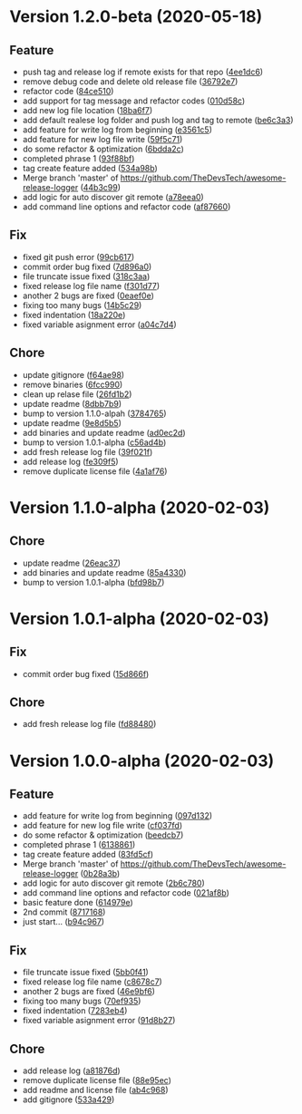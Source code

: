 # Version 1.2.0-beta (2020-05-18)
## Feature
* push tag and release log if remote exists for that repo ([4ee1dc6](https://github.com/TheDevsTech/awesome-release-logger/commit/4ee1dc631bcb1606d567cd6723c41ada77587d4f))
* remove debug code and delete old release file ([36792e7](https://github.com/TheDevsTech/awesome-release-logger/commit/36792e7eb0942d7f485a40c6c45301a498fe2ef3))
* refactor code ([84ce510](https://github.com/TheDevsTech/awesome-release-logger/commit/84ce5101967747f9b6a8e6070423fe3cc9f57831))
* add support for tag message and refactor codes ([010d58c](https://github.com/TheDevsTech/awesome-release-logger/commit/010d58c56e2493807efcf56a5276e9b5b542ee4f))
* add new log file location ([18ba6f7](https://github.com/TheDevsTech/awesome-release-logger/commit/18ba6f7e71ecd8011d61ed6fe3aec1f632a29599))
* add default realese log folder and push log and tag to remote ([be6c3a3](https://github.com/TheDevsTech/awesome-release-logger/commit/be6c3a3de536b5e686a66adc1d7d4ee6130a5315))
* add feature for write log from beginning ([e3561c5](https://github.com/TheDevsTech/awesome-release-logger/commit/e3561c548e5e80ccde8632d5d19441a3866fe2d7))
* add feature for new log file write ([59f5c71](https://github.com/TheDevsTech/awesome-release-logger/commit/59f5c7104a2f01998dd3eee248802f8b24ddd125))
* do some refactor & optimization ([6bdda2c](https://github.com/TheDevsTech/awesome-release-logger/commit/6bdda2c61d6cc1108400fa05673111481852773f))
* completed phrase 1 ([93f88bf](https://github.com/TheDevsTech/awesome-release-logger/commit/93f88bfe83fb226e87681d464797b6646e82bac8))
* tag create feature added ([534a98b](https://github.com/TheDevsTech/awesome-release-logger/commit/534a98bdb716d2c9b9f8351f6bc864a439991469))
* Merge branch 'master' of https://github.com/TheDevsTech/awesome-release-logger ([44b3c99](https://github.com/TheDevsTech/awesome-release-logger/commit/44b3c99fd6fa2704fc241a4afef419a14a92a80b))
* add logic for auto discover git remote ([a78eea0](https://github.com/TheDevsTech/awesome-release-logger/commit/a78eea0de4f8172aea75606c7785e127780ebca5))
* add command line options and refactor code ([af87660](https://github.com/TheDevsTech/awesome-release-logger/commit/af87660402933b371476726c04d83c14a633c311))

## Fix
* fixed git push error ([99cb617](https://github.com/TheDevsTech/awesome-release-logger/commit/99cb617cc4ccc97dfba6c19dd3f5788c3e1e7bab))
* commit order bug fixed ([7d896a0](https://github.com/TheDevsTech/awesome-release-logger/commit/7d896a0597f46050ad756c3f97cd007082f0fccb))
* file truncate issue fixed ([318c3aa](https://github.com/TheDevsTech/awesome-release-logger/commit/318c3aafbfa2e404485fe298e745af210af09518))
* fixed release log file name ([f301d77](https://github.com/TheDevsTech/awesome-release-logger/commit/f301d777302774ba6f8a06a2544d8f6aa8855de5))
* another 2 bugs are fixed ([0eaef0e](https://github.com/TheDevsTech/awesome-release-logger/commit/0eaef0e4f0cc694a3f98c79aec985a3c536bc553))
* fixing too many bugs ([14b5c29](https://github.com/TheDevsTech/awesome-release-logger/commit/14b5c29aba4298bc8aede864431f6151eea76fbe))
* fixed indentation ([18a220e](https://github.com/TheDevsTech/awesome-release-logger/commit/18a220e10282b2fe11698943ac27fb935630df3a))
* fixed variable asignment error ([a04c7d4](https://github.com/TheDevsTech/awesome-release-logger/commit/a04c7d4c4c44e0922fff72df2c9144c542b65aac))

## Chore
* update gitignore ([f64ae98](https://github.com/TheDevsTech/awesome-release-logger/commit/f64ae9833bbc938397bb6023cddc6085ef8a3f4a))
* remove binaries ([6fcc990](https://github.com/TheDevsTech/awesome-release-logger/commit/6fcc99014ee5eb599f09405eb6f14b5955c1acfa))
* clean up relase file ([26fd1b2](https://github.com/TheDevsTech/awesome-release-logger/commit/26fd1b21a5a8be6ceab1b581ad8fb322b87d6fe5))
* update readme ([8dbb7b9](https://github.com/TheDevsTech/awesome-release-logger/commit/8dbb7b9298ff1d5c221868ac115c567f37ca34d3))
* bump to version 1.1.0-alpah ([3784765](https://github.com/TheDevsTech/awesome-release-logger/commit/3784765471ed82811b31ae47651ec75dae64ed03))
* update readme ([9e8d5b5](https://github.com/TheDevsTech/awesome-release-logger/commit/9e8d5b56bbdd399d867c1469fa209f809165cd67))
* add binaries and update readme ([ad0ec2d](https://github.com/TheDevsTech/awesome-release-logger/commit/ad0ec2dd38553e83cb3f9e2a188fb4b648264b3c))
* bump to version 1.0.1-alpha ([c56ad4b](https://github.com/TheDevsTech/awesome-release-logger/commit/c56ad4b41429acb63d04098a374fb927848765dc))
* add fresh release log file ([39f021f](https://github.com/TheDevsTech/awesome-release-logger/commit/39f021fee54912613456f02176e480a1d8f18877))
* add release log ([fe309f5](https://github.com/TheDevsTech/awesome-release-logger/commit/fe309f5cccda28274b7953e515902830c0c0292e))
* remove duplicate license file ([4a1af76](https://github.com/TheDevsTech/awesome-release-logger/commit/4a1af7684f6136776f8c26bfdd33cd58bf51dd78))



# Version 1.1.0-alpha (2020-02-03)
## Chore
* update readme ([26eac37](https://github.com/TheDevsTech/awesome-release-logger/commit/26eac377935b9c81dcda1a9f26ee379f7576a266))
* add binaries and update readme ([85a4330](https://github.com/TheDevsTech/awesome-release-logger/commit/85a4330587d4e56aca5f6e02fefa62c191ca8884))
* bump to version 1.0.1-alpha ([bfd98b7](https://github.com/TheDevsTech/awesome-release-logger/commit/bfd98b734ecbd48c7d733c00f13b3513e4f2a270))



# Version 1.0.1-alpha (2020-02-03)
## Fix
* commit order bug fixed ([15d866f](https://github.com/TheDevsTech/awesome-release-logger/commit/15d866f76217c6c4509d5338f0ced30a60188b2d))
## Chore
* add fresh release log file ([fd88480](https://github.com/TheDevsTech/awesome-release-logger/commit/fd884800eafed8b12c5f7d5b534222a67361398d))



# Version 1.0.0-alpha (2020-02-03)
## Feature
* add feature for write log from beginning ([097d132](https://github.com/TheDevsTech/awesome-release-logger/commit/097d1325008d21f321e9e8ce4e1fde5200906d02))
* add feature for new log file write ([cf037fd](https://github.com/TheDevsTech/awesome-release-logger/commit/cf037fde244c371fc6b3831e3c7d040ea140440b))
* do some refactor & optimization ([beedcb7](https://github.com/TheDevsTech/awesome-release-logger/commit/beedcb7f235a2b8df1b8433406eb499f43f3f5a0))
* completed phrase 1 ([6138861](https://github.com/TheDevsTech/awesome-release-logger/commit/613886193bd54247e874e0a01d7aba1ea5eaf3fc))
* tag create feature added ([83fd5cf](https://github.com/TheDevsTech/awesome-release-logger/commit/83fd5cf2afe5ed94f14e4f538b9cdf466502ff89))
* Merge branch 'master' of https://github.com/TheDevsTech/awesome-release-logger ([0b28a3b](https://github.com/TheDevsTech/awesome-release-logger/commit/0b28a3b793d64b960506db182e5383356340e192))
* add logic for auto discover git remote ([2b6c780](https://github.com/TheDevsTech/awesome-release-logger/commit/2b6c780088bda57a17216c5c46b1e6c6281e3112))
* add command line options and refactor code ([021af8b](https://github.com/TheDevsTech/awesome-release-logger/commit/021af8b01837511054a4d4d682e5a0dbecba0bfc))
* basic feature done ([614979e](https://github.com/TheDevsTech/awesome-release-logger/commit/614979e8911fc29e50aecd4c0317e8d51a6612aa))
* 2nd commit ([8717168](https://github.com/TheDevsTech/awesome-release-logger/commit/8717168c21ec5a9cbae2b151ee082ab38b73a60f))
* just start... ([b94c967](https://github.com/TheDevsTech/awesome-release-logger/commit/b94c967e6544ded4874b77367dd2b3af36a2db06))
## Fix
* file truncate issue fixed ([5bb0f41](https://github.com/TheDevsTech/awesome-release-logger/commit/5bb0f410a61408b5ba31fa9dcb2657ccad32feab))
* fixed release log file name ([c8678c7](https://github.com/TheDevsTech/awesome-release-logger/commit/c8678c729ce6ac55215f67c63b8f35c148029259))
* another 2 bugs are fixed ([46e9bf6](https://github.com/TheDevsTech/awesome-release-logger/commit/46e9bf6cc9074f73a04d2850305b48edeacc0728))
* fixing too many bugs ([70ef935](https://github.com/TheDevsTech/awesome-release-logger/commit/70ef9359051d71bd21179e1f48fe1317d2b81cdb))
* fixed indentation ([7283eb4](https://github.com/TheDevsTech/awesome-release-logger/commit/7283eb448139c48ae958d7be100ba5f49f2f5d81))
* fixed variable asignment error ([91d8b27](https://github.com/TheDevsTech/awesome-release-logger/commit/91d8b2760adfa34d2de8b344a1465295b0123b6c))
## Chore
* add release log ([a81876d](https://github.com/TheDevsTech/awesome-release-logger/commit/a81876d75fe5a98854d683f014fd21720356b021))
* remove duplicate license file ([88e95ec](https://github.com/TheDevsTech/awesome-release-logger/commit/88e95ec20c4b5aaa4c815744a0fac1e1fc447c45))
* add readme and license file ([ab4c968](https://github.com/TheDevsTech/awesome-release-logger/commit/ab4c9688da16d2b44895c117d01004e9b37652ce))
* add gitignore ([533a429](https://github.com/TheDevsTech/awesome-release-logger/commit/533a429a8df168df0382475fba35d978d472f499))

